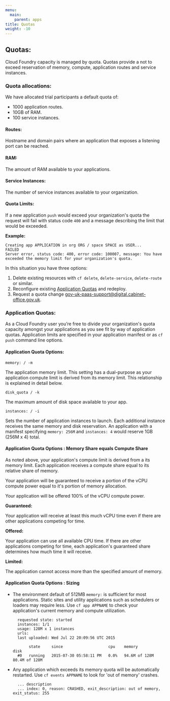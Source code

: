 ```yaml
---
menu:
  main:
    parent: apps
title: Quotas
weight: -10
---
```


## Quotas:

Cloud Foundry capacity is managed by quota. Quotas provide a not to exceed reservation of memory, compute, application routes and service instances. 

### Quota allocations:

We have allocated trial participants a default quota of:

- 1000 application routes.
- 10GB of RAM.
- 100 service instances.

#### Routes:

Hostname and domain pairs where an application that exposes a listening port can be reached.

#### RAM:

The amount of RAM available to your applications.

#### Service Instances:

The number of service instances available to your organization. 

#### Quota Limits:

If a new application `push` would exceed your organization's quota the request will fail with status code `400` and a message describing the limit that would be exceeded.

**Example:**

	Creating app APPLICATION in org ORG / space SPACE as USER...
	FAILED
	Server error, status code: 400, error code: 100007, message: You have exceeded the memory limit for your organization's quota.

In this situation you have three options:

1. Delete existing resources with `cf delete`, `delete-service`, `delete-route` or similar.
2. Reconfigure existing [Application Quotas](#application-quotas) and redeploy.
3. Request a quota change <gov-uk-paas-support@digital.cabinet-office.gov.uk>.

### Application Quotas:

As a Cloud Foundry user you’re free to divide your organization's quota capacity amongst your applications as you see fit by way of application quotas. Application limits are specified in your application manifest or as `cf push` command line options.

#### Application Quota Options:

`memory: / -m`

The application memory limit. This setting has a dual-purpose as your application compute limit is derived from its memory limit. This relationship is explained in detail below.

`disk_quota / -k`

The maximum amount of disk space available to your app.

`instances: / -i`

Sets the number of application instances to launch. Each additional instance receives the same memory and disk reservation. An application with a manifest specifying `memory: 256M` and `instances: 4` would reserve 1GB (256M x 4) total.

#### Application Quota Options : Memory Share equals Compute Share

As noted above, your application's compute limit is derived from a its memory limit. Each application receives a compute share equal to its relative share of memory.

Your application will be guaranteed to receive a portion of the vCPU compute power equal to it's portion of memory allocation. 

Your application will be offered 100% of the vCPU compute power.

**Guaranteed:**

Your application will receive at least this much vCPU time even if there are other applications competing for time.

**Offered:** 

Your application can use all available CPU time. If there are other applications competing for time, each application's guaranteed share determines how much time it will receive.

**Limited:**

The application cannot access more than the specified amount of memory.


#### Application Quota Options : Sizing

- The environment default of 512MB `memory:` is sufficient for most applications. Static sites and utility applications such as schedulers or loaders may require less. Use `cf app APPNAME` to check your application's current memory and compute utilization.

		requested state: started
		instances: 1/1
		usage: 128M x 1 instances
		urls: 
		last uploaded: Wed Jul 22 20:09:56 UTC 2015
		
		     state     since                    cpu    memory          disk          
		#0   running   2015-07-30 05:58:11 PM   0.0%   94.6M of 128M   80.4M of 128M      


- Any application which exceeds its memory quota will be automatically restarted. Use `cf events APPNAME` to look for 'out of memory' crashes.

		... description   
		... index: 0, reason: CRASHED, exit_description: out of memory, exit_status: 255 


